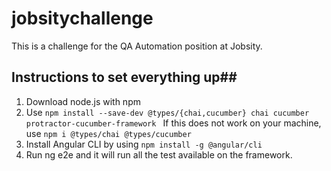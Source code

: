 # jobsitychallenge
This is a challenge for the QA Automation position at Jobsity.

## Instructions to set everything up##

1. Download node.js with npm 
2. Use `npm install --save-dev @types/{chai,cucumber} chai cucumber protractor-cucumber-framework `
    If this does not work on your machine, use `npm i @types/chai @types/cucumber`
3. Install Angular CLI by using `npm install -g @angular/cli`
4. Run ng e2e and it will run all the test available on the framework.
